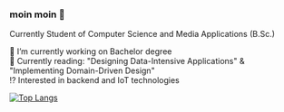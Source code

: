 ### moin moin 👋

Currently Student of Computer Science and Media Applications (B.Sc.) 

🔭 I’m currently working on Bachelor degree <br>
📖 Currently reading: "Designing Data-Intensive Applications" & "Implementing Domain-Driven Design" <br>
⁉️ Interested in backend and IoT technologies <br>

[![Top Langs](https://github-readme-stats.vercel.app/api/top-langs/?username=PaulDieterich&layout=donut-vertical&hide=c&hide=c++)](https://github.com/PaulDieterich)
